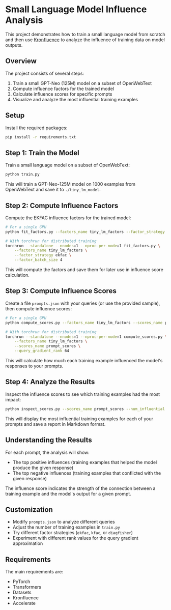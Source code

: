 # Small Language Model Influence Analysis

This project demonstrates how to train a small language model from scratch and then use [Kronfluence](https://github.com/amorthryn/kronfluence) to analyze the influence of training data on model outputs.

## Overview

The project consists of several steps:

1. Train a small GPT-Neo (125M) model on a subset of OpenWebText
2. Compute influence factors for the trained model 
3. Calculate influence scores for specific prompts
4. Visualize and analyze the most influential training examples

## Setup

Install the required packages:

```bash
pip install -r requirements.txt
```

## Step 1: Train the Model

Train a small language model on a subset of OpenWebText:

```bash
python train.py
```

This will train a GPT-Neo-125M model on 1000 examples from OpenWebText and save it to `./tiny_lm_model`.

## Step 2: Compute Influence Factors

Compute the EKFAC influence factors for the trained model:

```bash
# For a single GPU
python fit_factors.py --factors_name tiny_lm_factors --factor_strategy ekfac --factor_batch_size 4

# With torchrun for distributed training
torchrun --standalone --nnodes=1 --nproc-per-node=1 fit_factors.py \
    --factors_name tiny_lm_factors \
    --factor_strategy ekfac \
    --factor_batch_size 4
```

This will compute the factors and save them for later use in influence score calculation.

## Step 3: Compute Influence Scores

Create a file `prompts.json` with your queries (or use the provided sample), then compute influence scores:

```bash
# For a single GPU
python compute_scores.py --factors_name tiny_lm_factors --scores_name prompt_scores --query_gradient_rank 64

# With torchrun for distributed training
torchrun --standalone --nnodes=1 --nproc-per-node=1 compute_scores.py \
    --factors_name tiny_lm_factors \
    --scores_name prompt_scores \
    --query_gradient_rank 64
```

This will calculate how much each training example influenced the model's responses to your prompts.

## Step 4: Analyze the Results

Inspect the influence scores to see which training examples had the most impact:

```bash
python inspect_scores.py --scores_name prompt_scores --num_influential 5
```

This will display the most influential training examples for each of your prompts and save a report in Markdown format.

## Understanding the Results

For each prompt, the analysis will show:

- The top positive influences (training examples that helped the model produce the given response)
- The top negative influences (training examples that conflicted with the given response)

The influence score indicates the strength of the connection between a training example and the model's output for a given prompt.

## Customization

- Modify `prompts.json` to analyze different queries
- Adjust the number of training examples in `train.py` 
- Try different factor strategies (`ekfac`, `kfac`, or `diagfisher`)
- Experiment with different rank values for the query gradient approximation

## Requirements

The main requirements are:

- PyTorch
- Transformers
- Datasets
- Kronfluence
- Accelerate 